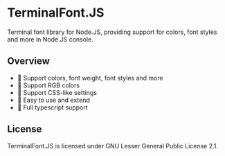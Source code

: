 # TerminalFont.JS

Terminal font library for Node.JS, providing support for colors, font styles and more in Node.JS console.

## Overview

- :rabbit: Support colors, font weight, font styles and more
- :rabbit: Support RGB colors
- :rabbit: Support CSS-like settings
- :rabbit: Easy to use and extend
- :rabbit: Full typescript support
## License

TerminalFont.JS is licensed under GNU Lesser General Public License 2.1.

